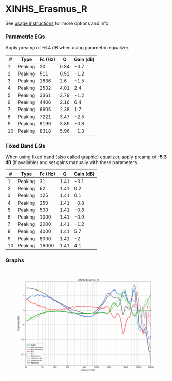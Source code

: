 # XINHS_Erasmus_R
See [usage instructions](https://github.com/jaakkopasanen/AutoEq#usage) for more options and info.

### Parametric EQs
Apply preamp of -6.4 dB when using parametric equalizer.

|   # | Type    |   Fc (Hz) |    Q |   Gain (dB) |
|-----|---------|-----------|------|-------------|
|   1 | Peaking |        20 | 0.84 |        -3.7 |
|   2 | Peaking |       511 | 0.52 |        -1.2 |
|   3 | Peaking |      1836 | 2.6  |        -1.5 |
|   4 | Peaking |      2532 | 4.01 |         2.4 |
|   5 | Peaking |      3361 | 3.79 |        -1.2 |
|   6 | Peaking |      4406 | 2.16 |         6.4 |
|   7 | Peaking |      6605 | 2.38 |         1.7 |
|   8 | Peaking |      7221 | 3.47 |        -2.5 |
|   9 | Peaking |      8199 | 3.89 |        -0.8 |
|  10 | Peaking |      8318 | 5.96 |        -1.3 |

### Fixed Band EQs
When using fixed band (also called graphic) equalizer, apply preamp of **-5.3 dB** (if available) and set gains manually with these parameters.

|   # | Type    |   Fc (Hz) |    Q |   Gain (dB) |
|-----|---------|-----------|------|-------------|
|   1 | Peaking |        31 | 1.41 |        -3.1 |
|   2 | Peaking |        62 | 1.41 |         0.2 |
|   3 | Peaking |       125 | 1.41 |         0.1 |
|   4 | Peaking |       250 | 1.41 |        -0.8 |
|   5 | Peaking |       500 | 1.41 |        -0.8 |
|   6 | Peaking |      1000 | 1.41 |        -0.9 |
|   7 | Peaking |      2000 | 1.41 |        -1.2 |
|   8 | Peaking |      4000 | 1.41 |         5.7 |
|   9 | Peaking |      8000 | 1.41 |        -2   |
|  10 | Peaking |     16000 | 1.41 |         4.1 |

### Graphs
![](./XINHS_Erasmus_R.png)
